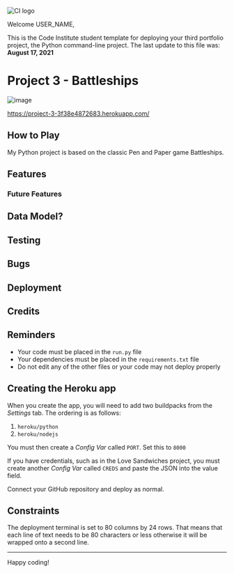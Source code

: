 ![CI logo](https://codeinstitute.s3.amazonaws.com/fullstack/ci_logo_small.png)

Welcome USER_NAME,

This is the Code Institute student template for deploying your third portfolio project, the Python command-line project. The last update to this file was: **August 17, 2021**

# Project 3 - Battleships 

![image](https://github.com/BrandonPCollins/Project-3/assets/131177569/1f99f1d0-9777-488e-a794-954c3ee3d006)


https://project-3-3f38e4872683.herokuapp.com/ 

## How to Play 

My Python project is based on the classic Pen and Paper game Battleships.

## Features

### Future Features 

## Data Model? 

## Testing

## Bugs

## Deployment

## Credits 






## Reminders

* Your code must be placed in the `run.py` file
* Your dependencies must be placed in the `requirements.txt` file
* Do not edit any of the other files or your code may not deploy properly

## Creating the Heroku app

When you create the app, you will need to add two buildpacks from the _Settings_ tab. The ordering is as follows:

1. `heroku/python`
2. `heroku/nodejs`

You must then create a _Config Var_ called `PORT`. Set this to `8000`

If you have credentials, such as in the Love Sandwiches project, you must create another _Config Var_ called `CREDS` and paste the JSON into the value field.

Connect your GitHub repository and deploy as normal.

## Constraints

The deployment terminal is set to 80 columns by 24 rows. That means that each line of text needs to be 80 characters or less otherwise it will be wrapped onto a second line.

-----
Happy coding!
